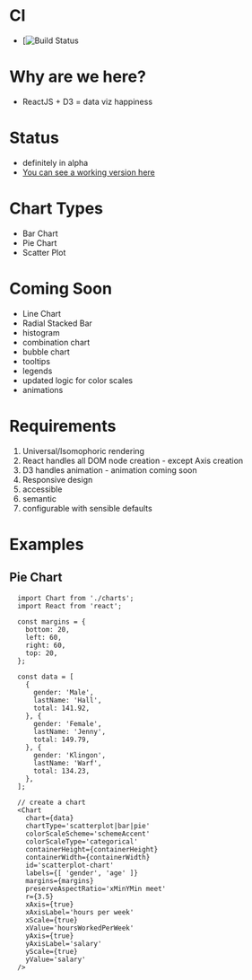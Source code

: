 # CI
  - [![Build Status](https://api.travis-ci.org/noahehall/react-f-your-starterkit.svg?branch=master)

# Why are we here?
  - ReactJS + D3 = data viz happiness

# Status
  - definitely in alpha
  - [You can see a working version here](https://github.com/noahehall/udacity-corporate-dashboard)

# Chart Types
  - Bar Chart
  - Pie Chart
  - Scatter Plot

# Coming Soon
  - Line Chart
  - Radial Stacked Bar
  - histogram
  - combination chart
  - bubble chart
  - tooltips
  - legends
  - updated logic for color scales
  - animations

# Requirements
  1. Universal/Isomophoric rendering
  2. React handles all DOM node creation
    - except Axis creation
  3. D3 handles animation
    - animation coming soon
  4. Responsive design
  5. accessible
  6. semantic
  7. configurable with sensible defaults

# Examples
## Pie Chart
```
  import Chart from './charts';
  import React from 'react';

  const margins = {
    bottom: 20,
    left: 60,
    right: 60,
    top: 20,
  };

  const data = [
    {
      gender: 'Male',
      lastName: 'Hall',
      total: 141.92,
    }, {
      gender: 'Female',
      lastName: 'Jenny',
      total: 149.79,
    }, {
      gender: 'Klingon',
      lastName: 'Warf',
      total: 134.23,
    },
  ];

  // create a chart
  <Chart
    chart={data}
    chartType='scatterplot|bar|pie'
    colorScaleScheme='schemeAccent'
    colorScaleType='categorical'
    containerHeight={containerHeight}
    containerWidth={containerWidth}
    id='scatterplot-chart'
    labels={[ 'gender', 'age' ]}
    margins={margins}
    preserveAspectRatio='xMinYMin meet'
    r={3.5}
    xAxis={true}
    xAxisLabel='hours per week'
    xScale={true}
    xValue='hoursWorkedPerWeek'
    yAxis={true}
    yAxisLabel='salary'
    yScale={true}
    yValue='salary'
  />
```

